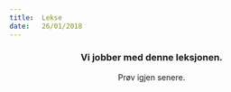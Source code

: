 ```yaml
---
title:  Lekse
date:   26/01/2018
---
```


### <center>Vi jobber med denne leksjonen.</center>
<center>Prøv igjen senere.</center>